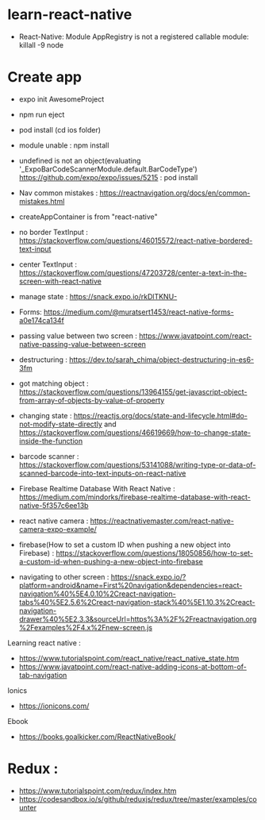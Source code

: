 # learn-react-native

- React-Native: Module AppRegistry is not a registered callable module: killall -9 node

# Create app
- expo init AwesomeProject
- npm run eject
- pod install (cd ios folder)

- module unable : npm install <module>

- undefined is not an object(evaluating '_ExpoBarCodeScannerModule.default.BarCodeType')
https://github.com/expo/expo/issues/5215 : pod install

- Nav common mistakes : https://reactnavigation.org/docs/en/common-mistakes.html

- createAppContainer is from "react-native"

- no border TextInput : https://stackoverflow.com/questions/46015572/react-native-bordered-text-input

- center TextInput : https://stackoverflow.com/questions/47203728/center-a-text-in-the-screen-with-react-native

- manage state : https://snack.expo.io/rkDlTKNU-

- Forms: https://medium.com/@muratsert1453/react-native-forms-a0e174ca134f

- passing value between two screen : https://www.javatpoint.com/react-native-passing-value-between-screen

- destructuring : https://dev.to/sarah_chima/object-destructuring-in-es6-3fm

- got matching object : https://stackoverflow.com/questions/13964155/get-javascript-object-from-array-of-objects-by-value-of-property

- changing state : https://reactjs.org/docs/state-and-lifecycle.html#do-not-modify-state-directly and https://stackoverflow.com/questions/46619669/how-to-change-state-inside-the-function

- barcode scanner : https://stackoverflow.com/questions/53141088/writing-type-or-data-of-scanned-barcode-into-text-inputs-on-react-native

- Firebase Realtime Database With React Native : https://medium.com/mindorks/firebase-realtime-database-with-react-native-5f357c6ee13b

- react native camera : https://reactnativemaster.com/react-native-camera-expo-example/

- firebase(How to set a custom ID when pushing a new object into Firebase) : https://stackoverflow.com/questions/18050856/how-to-set-a-custom-id-when-pushing-a-new-object-into-firebase

- navigating to other screen : https://snack.expo.io/?platform=android&name=First%20navigation&dependencies=react-navigation%40%5E4.0.10%2Creact-navigation-tabs%40%5E2.5.6%2Creact-navigation-stack%40%5E1.10.3%2Creact-navigation-drawer%40%5E2.3.3&sourceUrl=https%3A%2F%2Freactnavigation.org%2Fexamples%2F4.x%2Fnew-screen.js

Learning react native :
- https://www.tutorialspoint.com/react_native/react_native_state.htm
- https://www.javatpoint.com/react-native-adding-icons-at-bottom-of-tab-navigation

Ionics
- https://ionicons.com/

Ebook
- https://books.goalkicker.com/ReactNativeBook/

# Redux :
- https://www.tutorialspoint.com/redux/index.htm 
- https://codesandbox.io/s/github/reduxjs/redux/tree/master/examples/counter
